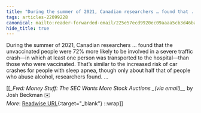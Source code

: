 ```yaml
---
title: "During the summer of 2021, Canadian researchers … found that ..."
tags: articles-22099228
canonical: mailto:reader-forwarded-email/225e57ecd9920ec09aaaa5cb3d46ba54
hide_title: true
---
```


During the summer of 2021, Canadian researchers … found that the unvaccinated people were 72% more likely to be involved in a severe traffic crash—in which at least one person was transported to the hospital—than those who were vaccinated. That’s similar to the increased risk of car crashes for people with sleep apnea, though only about half that of people who abuse alcohol, researchers found. ...


[[<cite>_Fwd: Money Stuff: The SEC Wants More Stock Auctions _(via email)__</cite> by Josh Beckman ✉️<br>
_More_: [Readwise URL](https://readwise.io/open/435791361){:target="_blank"}
::wrap]]